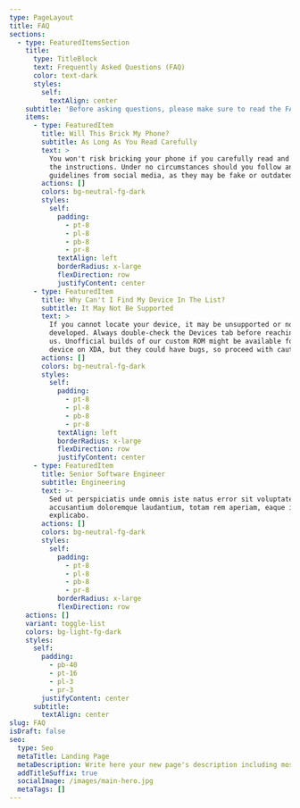 ```yaml
---
type: PageLayout
title: FAQ
sections:
  - type: FeaturedItemsSection
    title:
      type: TitleBlock
      text: Frequently Asked Questions (FAQ)
      color: text-dark
      styles:
        self:
          textAlign: center
    subtitle: 'Before asking questions, please make sure to read the FAQ first.'
    items:
      - type: FeaturedItem
        title: Will This Brick My Phone?
        subtitle: As Long As You Read Carefully
        text: >
          You won't risk bricking your phone if you carefully read and follow
          the instructions. Under no circumstances should you follow any
          guidelines from social media, as they may be fake or outdated.
        actions: []
        colors: bg-neutral-fg-dark
        styles:
          self:
            padding:
              - pt-8
              - pl-8
              - pb-8
              - pr-8
            textAlign: left
            borderRadius: x-large
            flexDirection: row
            justifyContent: center
      - type: FeaturedItem
        title: Why Can't I Find My Device In The List?
        subtitle: It May Not Be Supported
        text: >
          If you cannot locate your device, it may be unsupported or not yet
          developed. Always double-check the Devices tab before reaching out to
          us. Unofficial builds of our custom ROM might be available for your
          device on XDA, but they could have bugs, so proceed with caution.
        actions: []
        colors: bg-neutral-fg-dark
        styles:
          self:
            padding:
              - pt-8
              - pl-8
              - pb-8
              - pr-8
            textAlign: left
            borderRadius: x-large
            flexDirection: row
            justifyContent: center
      - type: FeaturedItem
        title: Senior Software Engineer
        subtitle: Engineering
        text: >-
          Sed ut perspiciatis unde omnis iste natus error sit voluptatem
          accusantium doloremque laudantium, totam rem aperiam, eaque ipsa quae.
          explicabo.
        actions: []
        colors: bg-neutral-fg-dark
        styles:
          self:
            padding:
              - pt-8
              - pl-8
              - pb-8
              - pr-8
            borderRadius: x-large
            flexDirection: row
    actions: []
    variant: toggle-list
    colors: bg-light-fg-dark
    styles:
      self:
        padding:
          - pb-40
          - pt-16
          - pl-3
          - pr-3
        justifyContent: center
      subtitle:
        textAlign: center
slug: FAQ
isDraft: false
seo:
  type: Seo
  metaTitle: Landing Page
  metaDescription: Write here your new page's description including most relevant keywords.
  addTitleSuffix: true
  socialImage: /images/main-hero.jpg
  metaTags: []
---
```

